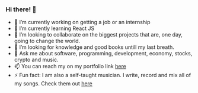 ### Hi there! 👋

- 🔭 I’m currently working on getting a job or an internship
- 🌱 I’m currently learning React JS
- 👯 I’m looking to collaborate on the biggest projects that are, one day, going to change the world.
- 🤔 I’m looking for knowledge and good books untill my last breath.
- 💬 Ask me about software, programming, development, economy, stocks, crypto and music.
- 📫 You can reach my on my portfolio link <a href ="https://miranraz.github.io/MyPortfolio/" target="_blank">here</a> 
- ⚡ Fun fact: I am also a self-taught musician. I write, record and mix all of my songs. Check them out <a href ="https://www.youtube.com/channel/UCQ0Wq9XGw0CQs0tWi2rZb8g" target="_blank">here</a> 


